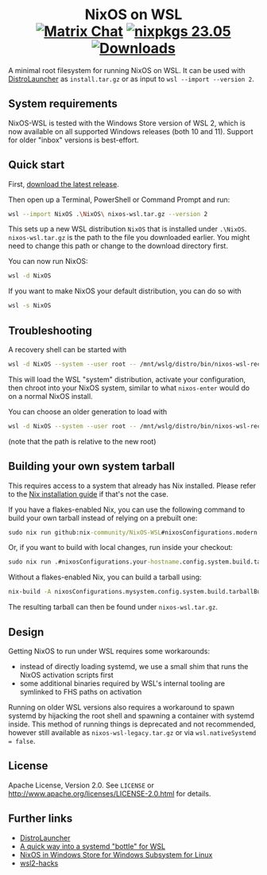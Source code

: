<h1 align=center>
  NixOS on WSL<br />
  <a href="https://matrix.to/#/#wsl:nixos.org"><img src="https://img.shields.io/matrix/wsl:nixos.org?server_fqdn=matrix.org&logo=matrix" alt="Matrix Chat" /></a>
  <a href="https://github.com/NixOS/nixpkgs/tree/nixos-23.05"><img src="https://img.shields.io/badge/nixpkgs-23.05-brightgreen" alt="nixpkgs 23.05" /></a>
  <a href="https://github.com/nix-community/NixOS-WSL/releases"><img alt="Downloads" src="https://img.shields.io/github/downloads/nix-community/NixOS-WSL/total"></a>
</h1>

A minimal root filesystem for running NixOS on WSL. It can be used with
[DistroLauncher](https://github.com/microsoft/WSL-DistroLauncher) as
`install.tar.gz` or as input to `wsl --import --version 2`.

## System requirements

NixOS-WSL is tested with the Windows Store version of WSL 2, which is now available on all supported Windows releases (both 10 and 11).
Support for older "inbox" versions is best-effort.

## Quick start

First, [download the latest release](https://github.com/nix-community/NixOS-WSL/releases/latest).

Then open up a Terminal, PowerShell or Command Prompt and run:

```sh
wsl --import NixOS .\NixOS\ nixos-wsl.tar.gz --version 2
```

This sets up a new WSL distribution `NixOS` that is installed under
`.\NixOS`. `nixos-wsl.tar.gz` is the path to the file you
downloaded earlier. You might need to change this path or change to the download directory first.

You can now run NixOS:

```sh
wsl -d NixOS
```

If you want to make NixOS your default distribution, you can do so with

```sh
wsl -s NixOS
```

## Troubleshooting

A recovery shell can be started with

```sh
wsl -d NixOS --system --user root -- /mnt/wslg/distro/bin/nixos-wsl-recovery
```

This will load the WSL "system" distribution, activate your configuration,
then chroot into your NixOS system, similar to what `nixos-enter` would do
on a normal NixOS install.

You can choose an older generation to load with

```sh
wsl -d NixOS --system --user root -- /mnt/wslg/distro/bin/nixos-wsl-recovery --system /nix/var/nix/profiles/system-42-link
```

(note that the path is relative to the new root)

## Building your own system tarball

This requires access to a system that already has Nix installed. Please refer to the [Nix installation guide](https://nixos.org/guides/install-nix.html) if that\'s not the case.

If you have a flakes-enabled Nix, you can use the following command to
build your own tarball instead of relying on a prebuilt one:

```cmd
sudo nix run github:nix-community/NixOS-WSL#nixosConfigurations.modern.config.system.build.tarballBuilder
```

Or, if you want to build with local changes, run inside your checkout:

```cmd
sudo nix run .#nixosConfigurations.your-hostname.config.system.build.tarballBuilder
```

Without a flakes-enabled Nix, you can build a tarball using:

```cmd
nix-build -A nixosConfigurations.mysystem.config.system.build.tarballBuilder && sudo ./result/bin/nixos-wsl-tarball-builder

```

The resulting tarball can then be found under `nixos-wsl.tar.gz`.

## Design

Getting NixOS to run under WSL requires some workarounds:

- instead of directly loading systemd, we use a small shim that runs the NixOS activation scripts first
- some additional binaries required by WSL's internal tooling are symlinked to FHS paths on activation

Running on older WSL versions also requires a workaround to spawn systemd by hijacking the root shell and
spawning a container with systemd inside. This method of running things is deprecated and not recommended,
however still available as `nixos-wsl-legacy.tar.gz` or via `wsl.nativeSystemd = false`.

## License

Apache License, Version 2.0. See `LICENSE` or <http://www.apache.org/licenses/LICENSE-2.0.html> for details.

## Further links

- [DistroLauncher](https://github.com/microsoft/WSL-DistroLauncher)
- [A quick way into a systemd \"bottle\" for WSL](https://github.com/arkane-systems/genie)
- [NixOS in Windows Store for Windows Subsystem for Linux](https://github.com/NixOS/nixpkgs/issues/30391)
- [wsl2-hacks](https://github.com/shayne/wsl2-hacks)
